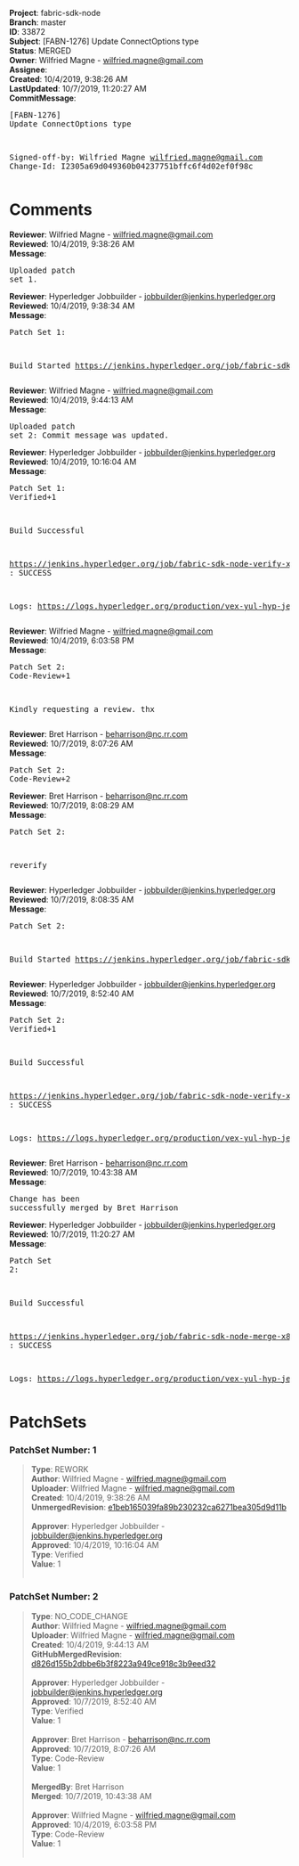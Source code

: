 <strong>Project</strong>: fabric-sdk-node<br><strong>Branch</strong>: master<br><strong>ID</strong>: 33872<br><strong>Subject</strong>: [FABN-1276] Update ConnectOptions type<br><strong>Status</strong>: MERGED<br><strong>Owner</strong>: Wilfried Magne - wilfried.magne@gmail.com<br><strong>Assignee</strong>:<br><strong>Created</strong>: 10/4/2019, 9:38:26 AM<br><strong>LastUpdated</strong>: 10/7/2019, 11:20:27 AM<br><strong>CommitMessage</strong>:<br><pre>[FABN-1276] Update ConnectOptions type

Signed-off-by: Wilfried Magne <wilfried.magne@gmail.com>
Change-Id: I2305a69d049360b04237751bffc6f4d02ef0f98c
</pre><h1>Comments</h1><strong>Reviewer</strong>: Wilfried Magne - wilfried.magne@gmail.com<br><strong>Reviewed</strong>: 10/4/2019, 9:38:26 AM<br><strong>Message</strong>: <pre>Uploaded patch set 1.</pre><strong>Reviewer</strong>: Hyperledger Jobbuilder - jobbuilder@jenkins.hyperledger.org<br><strong>Reviewed</strong>: 10/4/2019, 9:38:34 AM<br><strong>Message</strong>: <pre>Patch Set 1:

Build Started https://jenkins.hyperledger.org/job/fabric-sdk-node-verify-x86_64/3059/</pre><strong>Reviewer</strong>: Wilfried Magne - wilfried.magne@gmail.com<br><strong>Reviewed</strong>: 10/4/2019, 9:44:13 AM<br><strong>Message</strong>: <pre>Uploaded patch set 2: Commit message was updated.</pre><strong>Reviewer</strong>: Hyperledger Jobbuilder - jobbuilder@jenkins.hyperledger.org<br><strong>Reviewed</strong>: 10/4/2019, 10:16:04 AM<br><strong>Message</strong>: <pre>Patch Set 1: Verified+1

Build Successful 

https://jenkins.hyperledger.org/job/fabric-sdk-node-verify-x86_64/3059/ : SUCCESS

Logs: https://logs.hyperledger.org/production/vex-yul-hyp-jenkins-3/fabric-sdk-node-verify-x86_64/3059</pre><strong>Reviewer</strong>: Wilfried Magne - wilfried.magne@gmail.com<br><strong>Reviewed</strong>: 10/4/2019, 6:03:58 PM<br><strong>Message</strong>: <pre>Patch Set 2: Code-Review+1

Kindly requesting a review. thx</pre><strong>Reviewer</strong>: Bret Harrison - beharrison@nc.rr.com<br><strong>Reviewed</strong>: 10/7/2019, 8:07:26 AM<br><strong>Message</strong>: <pre>Patch Set 2: Code-Review+2</pre><strong>Reviewer</strong>: Bret Harrison - beharrison@nc.rr.com<br><strong>Reviewed</strong>: 10/7/2019, 8:08:29 AM<br><strong>Message</strong>: <pre>Patch Set 2:

reverify</pre><strong>Reviewer</strong>: Hyperledger Jobbuilder - jobbuilder@jenkins.hyperledger.org<br><strong>Reviewed</strong>: 10/7/2019, 8:08:35 AM<br><strong>Message</strong>: <pre>Patch Set 2:

Build Started https://jenkins.hyperledger.org/job/fabric-sdk-node-verify-x86_64/3072/</pre><strong>Reviewer</strong>: Hyperledger Jobbuilder - jobbuilder@jenkins.hyperledger.org<br><strong>Reviewed</strong>: 10/7/2019, 8:52:40 AM<br><strong>Message</strong>: <pre>Patch Set 2: Verified+1

Build Successful 

https://jenkins.hyperledger.org/job/fabric-sdk-node-verify-x86_64/3072/ : SUCCESS

Logs: https://logs.hyperledger.org/production/vex-yul-hyp-jenkins-3/fabric-sdk-node-verify-x86_64/3072</pre><strong>Reviewer</strong>: Bret Harrison - beharrison@nc.rr.com<br><strong>Reviewed</strong>: 10/7/2019, 10:43:38 AM<br><strong>Message</strong>: <pre>Change has been successfully merged by Bret Harrison</pre><strong>Reviewer</strong>: Hyperledger Jobbuilder - jobbuilder@jenkins.hyperledger.org<br><strong>Reviewed</strong>: 10/7/2019, 11:20:27 AM<br><strong>Message</strong>: <pre>Patch Set 2:

Build Successful 

https://jenkins.hyperledger.org/job/fabric-sdk-node-merge-x86_64/518/ : SUCCESS

Logs: https://logs.hyperledger.org/production/vex-yul-hyp-jenkins-3/fabric-sdk-node-merge-x86_64/518</pre><h1>PatchSets</h1><h3>PatchSet Number: 1</h3><blockquote><strong>Type</strong>: REWORK<br><strong>Author</strong>: Wilfried Magne - wilfried.magne@gmail.com<br><strong>Uploader</strong>: Wilfried Magne - wilfried.magne@gmail.com<br><strong>Created</strong>: 10/4/2019, 9:38:26 AM<br><strong>UnmergedRevision</strong>: [e1beb165039fa89b230232ca6271bea305d9d11b](https://github.com/hyperledger-gerrit-archive/fabric-sdk-node/commit/e1beb165039fa89b230232ca6271bea305d9d11b)<br><br><strong>Approver</strong>: Hyperledger Jobbuilder - jobbuilder@jenkins.hyperledger.org<br><strong>Approved</strong>: 10/4/2019, 10:16:04 AM<br><strong>Type</strong>: Verified<br><strong>Value</strong>: 1<br><br></blockquote><h3>PatchSet Number: 2</h3><blockquote><strong>Type</strong>: NO_CODE_CHANGE<br><strong>Author</strong>: Wilfried Magne - wilfried.magne@gmail.com<br><strong>Uploader</strong>: Wilfried Magne - wilfried.magne@gmail.com<br><strong>Created</strong>: 10/4/2019, 9:44:13 AM<br><strong>GitHubMergedRevision</strong>: [d826d155b2dbbe6b3f8223a949ce918c3b9eed32](https://github.com/hyperledger-gerrit-archive/fabric-sdk-node/commit/d826d155b2dbbe6b3f8223a949ce918c3b9eed32)<br><br><strong>Approver</strong>: Hyperledger Jobbuilder - jobbuilder@jenkins.hyperledger.org<br><strong>Approved</strong>: 10/7/2019, 8:52:40 AM<br><strong>Type</strong>: Verified<br><strong>Value</strong>: 1<br><br><strong>Approver</strong>: Bret Harrison - beharrison@nc.rr.com<br><strong>Approved</strong>: 10/7/2019, 8:07:26 AM<br><strong>Type</strong>: Code-Review<br><strong>Value</strong>: 1<br><br><strong>MergedBy</strong>: Bret Harrison<br><strong>Merged</strong>: 10/7/2019, 10:43:38 AM<br><br><strong>Approver</strong>: Wilfried Magne - wilfried.magne@gmail.com<br><strong>Approved</strong>: 10/4/2019, 6:03:58 PM<br><strong>Type</strong>: Code-Review<br><strong>Value</strong>: 1<br><br></blockquote>